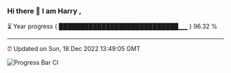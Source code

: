### Hi there 👋 I am Harry , 

⏳ Year progress { ████████████████████████████▁▁ } 96.32 %

---

⏰ Updated on Sun, 18 Dec 2022 13:49:05 GMT

![Progress Bar CI](https://github.com/duykhang68/duykhang68/workflows/Progress%20Bar%20CI/badge.svg)
